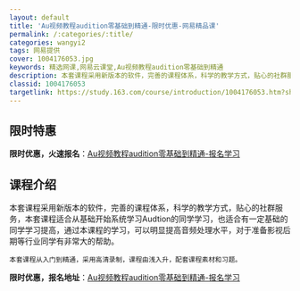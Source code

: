 ```yaml
---
layout: default
title: 'Au视频教程audition零基础到精通-限时优惠-网易精品课'
permalink: /:categories/:title/
categories: wangyi2
tags: 网易提供
cover: 1004176053.jpg
keywords: 精选网课,网易云课堂,Au视频教程audition零基础到精通
description: 本套课程采用新版本的软件，完善的课程体系，科学的教学方式，贴心的社群服务，本套课程适合从基础开始系统学习Audtion的
classid: 1004176053
targetlink: https://study.163.com/course/introduction/1004176053.htm?share=1&shareId=1025206652&utm_campaign=share&utm_medium=iphoneShare&utm_source=&utm_u=1025206652
---
```


## 限时特惠

**限时优惠，火速报名**：[Au视频教程audition零基础到精通-报名学习](https://study.163.com/course/introduction/1004176053.htm?share=1&shareId=1025206652&utm_campaign=share&utm_medium=iphoneShare&utm_source=&utm_u=1025206652)

## 课程介绍

本套课程采用新版本的软件，完善的课程体系，科学的教学方式，贴心的社群服务，本套课程适合从基础开始系统学习Audtion的同学学习，也适合有一定基础的同学学习提高，通过本课程的学习，可以明显提高音频处理水平，对于准备影视后期等行业同学有非常大的帮助。



    本套课程从入门到精通，采用高清录制，课程由浅入升，配套课程素材和习题。

**限时优惠，报名地址**：[Au视频教程audition零基础到精通-报名学习](https://study.163.com/course/introduction/1004176053.htm?share=1&shareId=1025206652&utm_campaign=share&utm_medium=iphoneShare&utm_source=&utm_u=1025206652)


